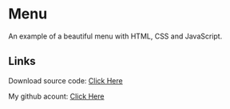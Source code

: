 # Menu
An example of a beautiful menu with HTML, CSS and JavaScript.


## Links


Download source code: [Click Here](https://github.com/dori-dev/FlappyBird/archive/refs/heads/main.zip)

My github acount: [Click Here](https://github.com/dori-dev/)
